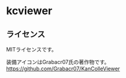 
# kcviewer

## ライセンス

MITライセンスです。

装備アイコンはGrabacr07氏の著作物です。
https://github.com/Grabacr07/KanColleViewer
